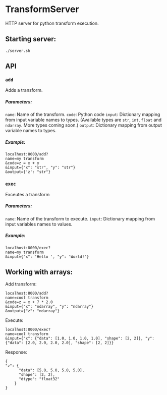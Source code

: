 # TransformServer

HTTP server for python transform execution.


## Starting server:

```
./server.sh
```

## API

### `add`

Adds a transform.

##### Parameters:

`name`: Name of the transform.
`code`: Python code
`input`: Dictionary mapping from input variable names to types. (Available types are `str`, `int`, `float` and `ndarray`. More types coming soon.)
`output`: Dictionary mapping from output variable names to types.

##### Example:

```
localhost:8000/add?
name=my transform
&code=z = x + y
&input={"x": "str", "y": "str"}
&output={'z': "str"}
```

### `exec` 

Exceutes a transform

##### Parameters:

`name`: Name of the transform to execute.
`input`: Dictionary mapping from input variables names to values.

##### Example:

```
localhost:8000/exec?
name=my transform
&input={"x": 'Hello ', "y": 'World!'}
```

## Working with arrays:

Add transform:

```
localhost:8000/add?
name=cool transform
&code=z = x + 7 * 2.0
&input={"x": "ndarray", "y": "ndarray"}
&output={"z": "ndarray"}
```

Execute:

```
localhost:8000/exec?
name=cool transform
&input={"x": {"data": [1.0, 1.0, 1.0, 1.0], "shape": [2, 2]}, "y": {"data": [2.0, 2.0, 2.0, 2.0], "shape": [2, 2]}}
```

Response:
```
{
"z": {
      "data": [5.0, 5.0, 5.0, 5.0],
      "shape": [2, 2],
      "dtype": "float32"
    }
}

```
